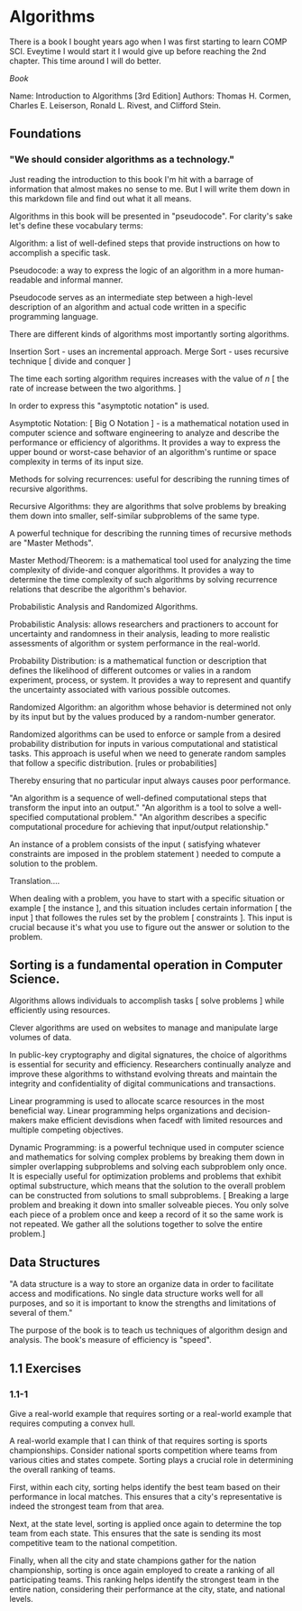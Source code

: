 # Algorithms

There is a book I bought years ago when I was first starting to learn COMP SCI. Eveytime I would start it I would give up before reaching the 2nd chapter. This time around I will do better.

_Book_

Name: Introduction to Algorithms [3rd Edition]
Authors: Thomas H. Cormen, Charles E. Leiserson, Ronald L. Rivest, and Clifford Stein.

## Foundations

### "We should consider algorithms as a technology."

Just reading the introduction to this book I'm hit with a barrage of information that almost makes no sense to me. But I will write them down in this markdown file and find out what it all means.

Algorithms in this book will be presented in "pseudocode". For clarity's sake let's define these vocabulary terms:

Algorithm: a list of well-defined steps that provide instructions on how to accomplish a specific task.

Pseudocode: a way to express the logic of an algorithm in a more human-readable and informal manner.

Pseudocode serves as an intermediate step between a high-level description of an algorithm and actual code written in a specific programming language.

There are different kinds of algorithms most importantly sorting algorithms.

Insertion Sort - uses an incremental approach.
Merge Sort - uses recursive technique [ divide and conquer ]

The time each sorting algorithm requires increases with the value of _n_ [ the rate of increase between the two algorithms. ]

In order to express this "asymptotic notation" is used.

Asymptotic Notation: [ Big O Notation ] - is a mathematical notation used in computer science and software engineering to analyze and describe the performance or efficiency of algorithms. It provides a way to express the upper bound or worst-case behavior of an algorithm's runtime or space complexity in terms of its input size.

Methods for solving recurrences: useful for describing the running times of recursive algorithms.

Recursive Algorithms: they are algorithms that solve problems by breaking them down into smaller, self-similar subproblems of the same type.

A powerful technique for describing the running times of recursive methods are "Master Methods".

Master Method/Theorem: is a mathematical tool used for analyzing the time complexity of divide-and conquer algorithms. It provides a way to determine the time complexity of such algorithms by solving recurrence relations that describe the algorithm's behavior.

Probabilistic Analysis and Randomized Algorithms.

Probabilistic Analysis: allows researchers and practioners to account for uncertainty and randomness in their analysis, leading to more realistic assessments of algorithm or system performance in the real-world.

Probability Distribution: is a mathematical function or description that defines the likelihood of different outcomes or valies in a random experiment, process, or system. It provides a way to represent and quantify the uncertainty associated with various possible outcomes.

Randomized Algorithm: an algorithm whose behavior is determined not only by its input but by the values produced by a random-number generator.

Randomized algorithms can be used to enforce or sample from a desired probability distribution for inputs in various computational and statistical tasks. This approach is useful when we need to generate random samples that follow a specific distribution. [rules or probabilities]

Thereby ensuring that no particular input always causes poor performance.

"An algorithm is a sequence of well-defined computational steps that transform the input into an output."
"An algorithm is a tool to solve a well-specified computational problem."
"An algorithm describes a specific computational procedure for achieving that input/output relationship."

An instance of a problem consists of the input ( satisfying whatever constraints are imposed in the problem statement ) needed to compute a solution to the problem.

Translation....

When dealing with a problem, you have to start with a specific situation or example [ the instance ], and this situation includes certain information [ the input ] that followes the rules set by the problem [ constraints ]. This input is crucial because it's what you use to figure out the answer or solution to the problem.

## Sorting is a fundamental operation in Computer Science.

Algorithms allows individuals to accomplish tasks [ solve problems ] while efficiently using resources.

Clever algorithms are used on websites to manage and manipulate large volumes of data.

In public-key cryptography and digital signatures, the choice of algorithms is essential for security and efficiency. Researchers continually analyze and improve these algorithms to withstand evolving threats and maintain the integrity and confidentiality of digital communications and transactions.

Linear programming is used to allocate scarce resources in the most beneficial way. Linear programming helps organizations and decision-makers make efficient devisdions when facedf with limited resources and multiple competing objectives.

Dynamic Programming: is a powerful technique used in computer science and mathematics for solving complex problems by breaking them down in simpler overlapping subproblems and solving each subproblem only once. It is especially useful for optimization problems and problems that exhibit optimal substructure, which means that the solution to the overall problem can be constructed from solutions to small subproblems. [ Breaking a large problem and breaking it down into smaller solveable pieces. You only solve each piece of a problem once and keep a record of it so the same work is not repeated. We gather all the solutions together to solve the entire problem.]

## Data Structures

"A data structure is a way to store an organize data in order to facilitate access and modifications. No single data structure works well for all purposes, and so it is important to know the strengths and limitations of several of them."

The purpose of the book is to teach us techniques of algorithm design and analysis.
The book's measure of efficiency is "speed".

## 1.1 Exercises

### 1.1-1

Give a real-world example that requires sorting or a real-world example that requires computing a convex hull.

A real-world example that I can think of that requires sorting is sports championships. Consider national sports competition where teams from various cities and states compete. Sorting plays a crucial role in determining the overall ranking of teams.

First, within each city, sorting helps identify the best team based on their performance in local matches. This ensures that a city's representative is indeed the strongest team from that area.

Next, at the state level, sorting is applied once again to determine the top team from each state. This ensures that the sate is sending its most competitive team to the national competition.

Finally, when all the city and state champions gather for the nation championship, sorting is once again employed to create a ranking of all participating teams. This ranking helps identify the strongest team in the entire nation, considering their performance at the city, state, and national levels.
